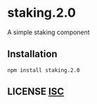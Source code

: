 # staking.2.0

A simple staking component
## Installation

```
npm install staking.2.0
```
## LICENSE [ISC](LICENSE)
